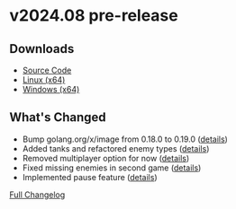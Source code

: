 # v2024.08 **pre-release**

## Downloads

- [Source Code](http://www.retro-carnage.net/releases/v2024.08/Retro-Carnage-v2024.08-Code.zip)
- [Linux (x64)](http://www.retro-carnage.net/releases/v2024.08/Retro-Carnage-v2024.08-Linux.zip)
- [Windows (x64)](http://www.retro-carnage.net/releases/v2024.08/Retro-Carnage-v2024.08-Windows.zip)

## What's Changed

- Bump golang.org/x/image from 0.18.0 to 0.19.0 ([details](https://github.com/Retro-Carnage-Team/retro-carnage/pull/128))
- Added tanks and refactored enemy types ([details](https://github.com/Retro-Carnage-Team/retro-carnage/pull/129))
- Removed multiplayer option for now ([details](https://github.com/Retro-Carnage-Team/retro-carnage/pull/130))
- Fixed missing enemies in second game ([details](https://github.com/Retro-Carnage-Team/retro-carnage/pull/131))
- Implemented pause feature ([details](https://github.com/Retro-Carnage-Team/retro-carnage/pull/136))

[Full Changelog](https://github.com/Retro-Carnage-Team/retro-carnage/compare/v2024.07...v2024.08)